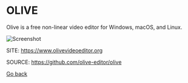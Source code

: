 # OLIVE
 
 Olive is a free non-linear video editor for Windows, macOS, and Linux.
 
 ![Screenshot](https://www.olivevideoeditor.org/img/020-1.png)
 
 SITE: https://www.olivevideoeditor.org
 
 SOURCE: https://github.com/olive-editor/olive

 [Go back](https://portable-linux-apps.github.io/apps.html)
